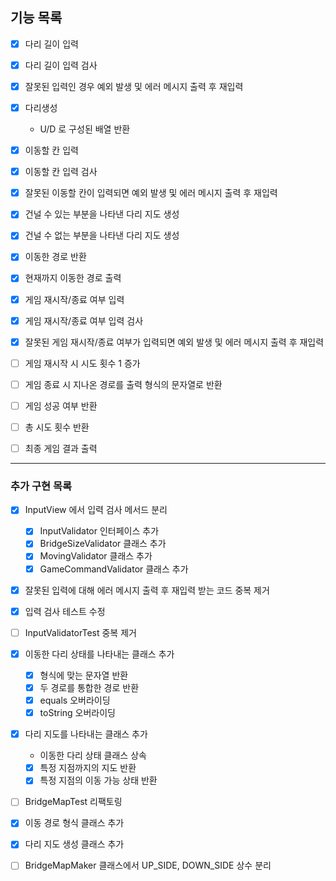## 기능 목록

- [x] 다리 길이 입력
- [x] 다리 길이 입력 검사
- [x] 잘못된 입력인 경우 예외 발생 및 에러 메시지 출력 후 재입력

- [x] 다리생성
  - U/D 로 구성된 배열 반환

- [x] 이동할 칸 입력
- [x] 이동할 칸 입력 검사
- [x] 잘못된 이동할 칸이 입력되면 예외 발생 및 에러 메시지 출력 후 재입력

- [x] 건널 수 있는 부분을 나타낸 다리 지도 생성
- [x] 건널 수 없는 부분을 나타낸 다리 지도 생성

- [x] 이동한 경로 반환

- [x] 현재까지 이동한 경로 출력

- [x] 게임 재시작/종료 여부 입력
- [x] 게임 재시작/종료 여부 입력 검사
- [x] 잘못된 게임 재시작/종료 여부가 입력되면 예외 발생 및 에러 메시지 출력 후 재입력

- [ ] 게임 재시작 시 시도 횟수 1 증가

- [ ] 게임 종료 시 지나온 경로를 출력 형식의 문자열로 반환
- [ ] 게임 성공 여부 반환
- [ ] 총 시도 횟수 반환

- [ ] 최종 게임 결과 출력


---
### 추가 구현 목록
- [x] InputView 에서 입력 검사 메서드 분리
  - [x] InputValidator 인터페이스 추가
  - [x] BridgeSizeValidator 클래스 추가
  - [x] MovingValidator 클래스 추가
  - [x] GameCommandValidator 클래스 추가 

- [x] 잘못된 입력에 대해 에러 메시지 출력 후 재입력 받는 코드 중복 제거
- [x] 입력 검사 테스트 수정
- [ ] InputValidatorTest 중복 제거

- [x] 이동한 다리 상태를 나타내는 클래스 추가
  - [x] 형식에 맞는 문자열 반환
  - [x] 두 경로를 통합한 경로 반환
  - [x] equals 오버라이딩
  - [x] toString 오버라이딩

- [x] 다리 지도를 나타내는 클래스 추가
  - 이동한 다리 상태 클래스 상속
  - [x] 특정 지점까지의 지도 반환
  - [x] 특정 지점의 이동 가능 상태 반환

- [ ] BridgeMapTest 리팩토링

- [x] 이동 경로 형식 클래스 추가

- [x] 다리 지도 생성 클래스 추가
- [ ] BridgeMapMaker 클래스에서 UP_SIDE, DOWN_SIDE 상수 분리
